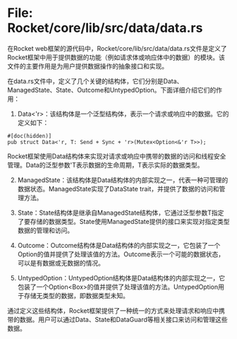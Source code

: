 # File: Rocket/core/lib/src/data/data.rs

在Rocket web框架的源代码中，Rocket/core/lib/src/data/data.rs文件是定义了Rocket框架中用于提供数据的功能（例如请求体或响应体中的数据）的模块。该文件的主要作用是为用户提供数据操作的抽象接口和实现。

在data.rs文件中，定义了几个关键的结构体，它们分别是Data、ManagedState、State、Outcome和UntypedOption。下面详细介绍它们的作用：

1. Data<'r>：该结构体是一个泛型结构体，表示一个请求或响应中的数据。它的定义如下：
```
#[doc(hidden)]
pub struct Data<'r, T: Send + Sync + 'r>(Mutex<Option<&'r T>>);
```
Rocket框架使用Data结构体来实现对请求或响应中携带的数据的访问和线程安全管理。Data的泛型参数'T表示数据的生命周期，T表示实际的数据类型。

2. ManagedState：该结构体是Data结构体的内部实现之一，代表一种可管理的数据状态。ManagedState实现了DataState trait，并提供了数据的访问和管理方法。

3. State：State结构体是继承自ManagedState结构体，它通过泛型参数T指定了要存储的数据类型。State使用ManagedState提供的接口来实现对指定类型数据的管理和访问。

4. Outcome：Outcome结构体是Data结构体的内部实现之一，它包装了一个Option<DataBox>的值并提供了处理该值的方法。Outcome表示一个可能的数据状态，可以是有数据或无数据的情况。

5. UntypedOption：UntypedOption结构体是Data结构体的内部实现之一，它包装了一个Option<Box<DataBox>>的值并提供了处理该值的方法。UntypedOption用于存储无类型的数据，即数据类型未知。

通过定义这些结构体，Rocket框架提供了一种统一的方式来处理请求和响应中携带的数据。用户可以通过Data、State和DataGuard等相关接口来访问和管理这些数据。

